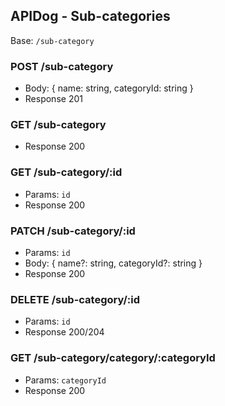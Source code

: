 ## APIDog - Sub-categories

Base: `/sub-category`

### POST /sub-category
- Body: { name: string, categoryId: string }
- Response 201

### GET /sub-category
- Response 200

### GET /sub-category/:id
- Params: `id`
- Response 200

### PATCH /sub-category/:id
- Params: `id`
- Body: { name?: string, categoryId?: string }
- Response 200

### DELETE /sub-category/:id
- Params: `id`
- Response 200/204

### GET /sub-category/category/:categoryId
- Params: `categoryId`
- Response 200


